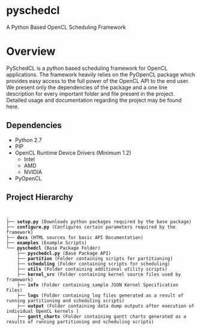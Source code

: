 # pyschedcl
A Python Based OpenCL Scheduling Framework

Overview
============

PySchedCL is a python based scheduling framework for OpenCL applications. The framework heavily relies on the PyOpenCL package which provides easy access to the full power of the OpenCL API to the end user. We present only the dependencies of the package and a one line description for every important folder and file present in the project. Detailed usage and documentation regarding the project may be found here.

Dependencies
------------------

+ Python 2.7
+ PIP
+ OpenCL Runtime Device Drivers (Minimum 1.2)
  - Intel
  - AMD
  - NVIDIA
+ PyOpenCL



Project Hierarchy
-----------------

<pre>
<code>
.
├── <b>setup.py</b> (Downloads python packages required by the base package)
├── <b>configure.py</b> (Configures certain parameters required by the framework)
├── <b>docs</b> (HTML sources for basic API Documentation)
├── <b>examples</b> (Example Scripts)
└── <b>pyschedcl</b> (Base Package Folder)
    ├── <b>pyschedcl.py</b> (Base Package API)
    ├── <b>partition</b> (Folder containing scripts for partitioning)
    ├── <b>scheduling</b> (Folder containing scripts for scheduling)
    ├── <b>utils</b> (Folder containing additional utility scripts)
    ├── <b>kernel_src</b> (Folder containing kernel source files used by framework)
    ├── <b>info</b> (Folder containing sample JSON Kernel Specification Files)
    ├── <b>logs</b> (Folder containing log files generated as a result of running partitioning and scheduling scripts)
    ├── <b>output</b> (Folder containing data dump outputs after execution of individual OpenCL kernels )
    ├── <b>gantt_charts</b> (Folder containing gantt charts generated as a results of running partitioning and scheduling scripts)  
  </code>
  </pre>
    
